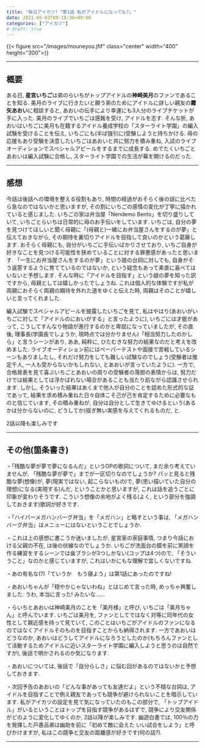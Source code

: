 ```yaml
---
title: "毎日アイカツ!「第1話 私がアイドルになっても?」"
date: 2021-05-03T09:18:36+09:00
categories: ["アイカツ"]
# draft: true
---
```

{{< figure src="/images/mouneyou.jfif" class="center" width="400" height="300">}}

***

## 概要

ある日, **星宮いちご**は弟のらいちがトップアイドルの**神崎美月**のファンであることを知る. 美月のライブに行きたいと願う弟のためにアイドルに詳しい親友の**霧矢あおい**に相談すると, あおいの伝手により幸運にも3人分のライブチケットが手に入った. 美月のライブでいちごは感銘を受け, アイドルを志す. そんな折, あおいはいちごに美月も在籍するアイドル養成学校の「スターライト学園」の編入試験を受けることを伝え, いちごにも(半ば強引に)受験しようと持ちかける. 母の応援もあり受験を決意したいちごはあおいと共に努力を積み重ね, 入試のライブオーディションでスペシャルアピールをするまでに成長する. めでたくいちごとあおいは編入試験に合格し, スターライト学園での生活が幕を開けるのだった.

***

## 感想

今話は後話への環境を整える役割もあり, 時間の経過がおそらく後の話に比べたら急なのではないかと思いますが, その割にいちごの感情の変化が丁寧に描かれていると感じました. いちごの家は弁当屋「Nendemo Bento」を切り盛りしていて, いちごとらいちは日常的に母のお手伝いをしています. いちごは, 自分の夢を見つけてほしいと聞く母親に「(母親と)一緒にお弁当屋さんをするのが夢」と伝えておきながら, その期待を裏切りアイドルを目指して良いのかという葛藤します. おそらく母親にも, 自分がいちごに手伝いばかりさせており, いちご自身が好きなことを見つける可能性を狭めていることに対する罪悪感があったと思います. 「一生にお弁当屋さんをするのが夢」という娘の台詞に対しても, 自身がそう返答するように育てているのではないか, という疑念もあって素直に喜べてはいないと予想します. そんな時に「アイドルを目指す」という娘の夢を知った訳ですから, 母親としては嬉しかったでしょうね. これは個人的な体験ですが私が両親におそらく両親の期待を外れた道をゆくと伝えた時, 両親はそのことが嬉しいと言ってくれました.

編入試験でスペシャルアピールを披露したいちごを見て, 私はやはり(あおいがいちごに対して「アイドルのにおいがする」と言ったように), いちごには才能があって, こうしてすんなり物語が進行するのかと卑屈になっていましたが, その直後, 理事長(学園長でしょうか, 現時点では分かりません)「相当努力したのかしら」と言うシーンがあり, ああ, 純粋に, ひたむきな努力の結果なのだと考えを改めました. ライブオーディション前にはペーパーテストや面接で苦戦しているシーンもありましたし, それだけ努力をしても難しい試験なのでしょう(受験者は推定千人, 一人も受からないかもしれない, とあおいが言っていたように). 一方で, 合格発表を見て喜ぶいちごとあおいの周りの受験者の落胆の表情からは, 努力だけでは結果としては浮かばれない場合があることも当たり前ながら認識させられます. しかし, そういった結果はあくまで他人が自分のことを認めた形式的な証であって, 結果を求め積み重ねた日々自体こそ己が己を肯定するために必要なものと信じています, その積み重ねが, 自分は自分として生きてゆけるという(あるかは分からないのに, どうしてか)揺ぎ無い実感を与えてくれるものだ, と.

2話以降も楽しみです

***

## その他(箇条書き)

・「残酷な夢が夢で夢になるんだ」というOPの歌詞について, まだ余り考えていませんが, 「残酷な夢が夢で」までが一区切りなのでしょうか? パッと見ると残酷な夢(想像)が, 夢(現実ではない, 起こらないもの)で, 夢(思い描いていた自分の理想)になる(実現する)んだ, ということかと思いますが, これは話を追うごとに印象が変わりそうです. こういう想像の余地がよく残る(よく, という部分を強調しておきます)歌詞が好きです.

・「ハイパーメガハンバーグ弁当」を「メガハン」と略すという事は, 「メガハンバーグ弁当」はメニューにはないということでしょうか.

・これは上の感想に書こうか迷いましたが, 星宮家の家庭事情, つまり今話における父親の不在, は後の伏線なのでしょうか. いちごが洗面台の鏡を前に笑顔を作る練習をするシーンでは歯ブラシが3つしかない(コップは4つ)ので, 「そういうこと」なのかと感じていますが, これはいかにもな理解で宜しくないですね.

・あの有名な(?)「ていうか　もう寝よう」は第1話にあったのですね!

・あおいちゃんが「穏やかじゃないわね」とはじめて言った時, めっちゃ興奮しました. うわ, 本当に言った! みたいな……

・らいちとあおいは神崎美月のことを「美月様」と呼び, いちごは「美月ちゃん」と呼んでいます. いちごは美月を, ファンとしてではなく対等に同年代の女性として親近感を持って見ていて, このことはいちごがアイドルのファンになるのではなくアイドルそのものを目指すことからも納得されます. 一方であおいはどうなのか, あおいはどうしてアイドルになろうとしたのか(もちろんファンとして活動するためアイドルに近いスターライト学園に編入しようと思うのは自然ですが), 後話で明かされるのか気になります.  

・あおいについては, 後話で「自分らしさ」に悩む回があるのではないかと予想しておきます.

・次回予告のあおいの「どんな事があっても友達だよ」という不穏な台詞は, アイドルを目指すことで例え親友であっても競争が避けられないことを暗示しています. 私がアイカツの設定を見て気になっていたのもこの部分で, 「トップアイドル」がいるということはトップを目指す競争があるはずで, 競争により交友関係がどのように変化してゆくのか, 2話以降が楽しみです. 幽遊白書では, 100％の力を発揮した戸愚呂弟は幽助を前に「初めて敵に会えた いい試合をしよう」と呼びかけますが, 私はこの競争と交友の距離感が好きです(何の話?).

***

